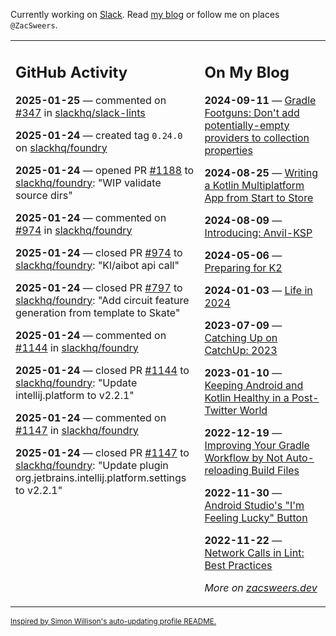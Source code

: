 Currently working on [Slack](https://slack.com/). Read [my blog](https://zacsweers.dev/) or follow me on places `@ZacSweers`.

<table><tr><td valign="top" width="60%">

## GitHub Activity
<!-- githubActivity starts -->
**2025-01-25** — commented on [#347](https://github.com/slackhq/slack-lints/issues/347#issuecomment-2614209079) in [slackhq/slack-lints](https://github.com/slackhq/slack-lints)

**2025-01-24** — created tag `0.24.0` on [slackhq/foundry](https://github.com/slackhq/foundry)

**2025-01-24** — opened PR [#1188](https://github.com/slackhq/foundry/pull/1188) to [slackhq/foundry](https://github.com/slackhq/foundry): "WIP validate source dirs"

**2025-01-24** — commented on [#974](https://github.com/slackhq/foundry/pull/974#issuecomment-2613487133) in [slackhq/foundry](https://github.com/slackhq/foundry)

**2025-01-24** — closed PR [#974](https://github.com/slackhq/foundry/pull/974) to [slackhq/foundry](https://github.com/slackhq/foundry): "Kl/aibot api call"

**2025-01-24** — closed PR [#797](https://github.com/slackhq/foundry/pull/797) to [slackhq/foundry](https://github.com/slackhq/foundry): "Add circuit feature generation from template to Skate"

**2025-01-24** — commented on [#1144](https://github.com/slackhq/foundry/pull/1144#issuecomment-2613486737) in [slackhq/foundry](https://github.com/slackhq/foundry)

**2025-01-24** — closed PR [#1144](https://github.com/slackhq/foundry/pull/1144) to [slackhq/foundry](https://github.com/slackhq/foundry): "Update intellij.platform to v2.2.1"

**2025-01-24** — commented on [#1147](https://github.com/slackhq/foundry/pull/1147#issuecomment-2613486662) in [slackhq/foundry](https://github.com/slackhq/foundry)

**2025-01-24** — closed PR [#1147](https://github.com/slackhq/foundry/pull/1147) to [slackhq/foundry](https://github.com/slackhq/foundry): "Update plugin org.jetbrains.intellij.platform.settings to v2.2.1"
<!-- githubActivity ends -->
</td><td valign="top" width="40%">

## On My Blog
<!-- blog starts -->
**2024-09-11** — [Gradle Footguns: Don't add potentially-empty providers to collection properties](https://www.zacsweers.dev/gradle-footgun-adding-empty-providers-to-collection-properties/)

**2024-08-25** — [Writing a Kotlin Multiplatform App from Start to Store](https://www.zacsweers.dev/writing-a-kotlin-multiplatform-app-from-start-to-store/)

**2024-08-09** — [Introducing: Anvil-KSP](https://www.zacsweers.dev/introducing-anvil-ksp/)

**2024-05-06** — [Preparing for K2](https://www.zacsweers.dev/preparing-for-k2/)

**2024-01-03** — [Life in 2024](https://www.zacsweers.dev/life-in-2024/)

**2023-07-09** — [Catching Up on CatchUp: 2023](https://www.zacsweers.dev/catching-up-on-catchup-2023/)

**2023-01-10** — [Keeping Android and Kotlin Healthy in a Post-Twitter World](https://www.zacsweers.dev/keeping-android-healthy/)

**2022-12-19** — [Improving Your Gradle Workflow by Not Auto-reloading Build Files](https://www.zacsweers.dev/improving-your-workflow-by-not-auto-reloading-build-files/)

**2022-11-30** — [Android Studio's "I'm Feeling Lucky" Button](https://www.zacsweers.dev/android-studios-im-feeling-lucky-button/)

**2022-11-22** — [Network Calls in Lint: Best Practices](https://www.zacsweers.dev/network-calls-in-lint-best-practices/)
<!-- blog ends -->
_More on [zacsweers.dev](https://zacsweers.dev/)_
</td></tr></table>

<sub><a href="https://simonwillison.net/2020/Jul/10/self-updating-profile-readme/">Inspired by Simon Willison's auto-updating profile README.</a></sub>